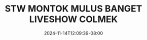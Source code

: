 --- 
title: "STW MONTOK MULUS BANGET LIVESHOW COLMEK"
description: "    STW MONTOK MULUS BANGET LIVESHOW COLMEK simontox   new"
date: 2024-11-14T12:09:39-08:00
file_code: "kjb3zji8oirs"
draft: false
cover: "39897daf83verui1.jpg"
tags: ["STW", "MONTOK", "MULUS", "BANGET", "LIVESHOW", "COLMEK", "bokep-indo", "bokep-viral", "bokep-ig"]
length: 1473
fld_id: "1483160"
foldername: "arsyila"
categories: ["arsyila"]
views: 0
---